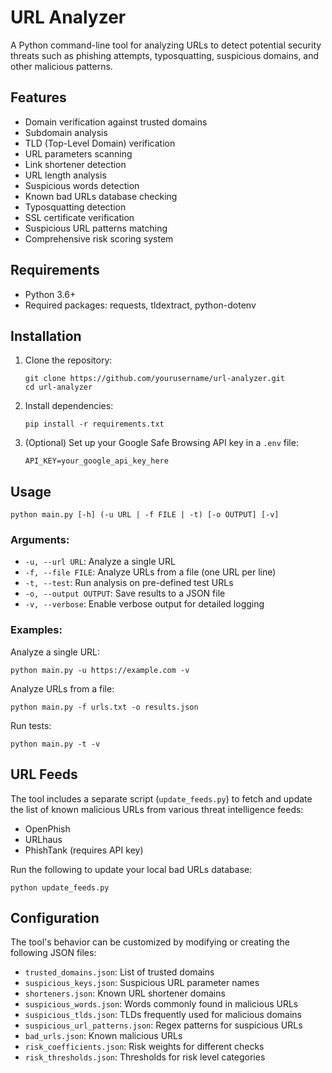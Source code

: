 # URL Analyzer

A Python command-line tool for analyzing URLs to detect potential security threats such as phishing attempts, typosquatting, suspicious domains, and other malicious patterns.

## Features

- Domain verification against trusted domains
- Subdomain analysis
- TLD (Top-Level Domain) verification
- URL parameters scanning
- Link shortener detection
- URL length analysis
- Suspicious words detection
- Known bad URLs database checking
- Typosquatting detection
- SSL certificate verification
- Suspicious URL patterns matching
- Comprehensive risk scoring system

## Requirements

- Python 3.6+
- Required packages: requests, tldextract, python-dotenv

## Installation

1. Clone the repository:
   ```
   git clone https://github.com/yourusername/url-analyzer.git
   cd url-analyzer
   ```

2. Install dependencies:
   ```
   pip install -r requirements.txt
   ```

3. (Optional) Set up your Google Safe Browsing API key in a `.env` file:
   ```
   API_KEY=your_google_api_key_here
   ```

## Usage

```
python main.py [-h] (-u URL | -f FILE | -t) [-o OUTPUT] [-v]
```

### Arguments:

- `-u, --url URL`: Analyze a single URL
- `-f, --file FILE`: Analyze URLs from a file (one URL per line)
- `-t, --test`: Run analysis on pre-defined test URLs
- `-o, --output OUTPUT`: Save results to a JSON file
- `-v, --verbose`: Enable verbose output for detailed logging

### Examples:

Analyze a single URL:
```
python main.py -u https://example.com -v
```

Analyze URLs from a file:
```
python main.py -f urls.txt -o results.json
```

Run tests:
```
python main.py -t -v
```

## URL Feeds

The tool includes a separate script (`update_feeds.py`) to fetch and update the list of known malicious URLs from various threat intelligence feeds:

- OpenPhish
- URLhaus
- PhishTank (requires API key)

Run the following to update your local bad URLs database:
```
python update_feeds.py
```

## Configuration

The tool's behavior can be customized by modifying or creating the following JSON files:

- `trusted_domains.json`: List of trusted domains
- `suspicious_keys.json`: Suspicious URL parameter names
- `shorteners.json`: Known URL shortener domains
- `suspicious_words.json`: Words commonly found in malicious URLs
- `suspicious_tlds.json`: TLDs frequently used for malicious domains
- `suspicious_url_patterns.json`: Regex patterns for suspicious URLs
- `bad_urls.json`: Known malicious URLs
- `risk_coefficients.json`: Risk weights for different checks
- `risk_thresholds.json`: Thresholds for risk level categories
